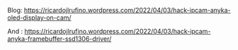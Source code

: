 Blog: https://ricardojlrufino.wordpress.com/2022/04/03/hack-ipcam-anyka-oled-display-on-cam/

And : https://ricardojlrufino.wordpress.com/2022/04/03/hack-ipcam-anyka-framebuffer-ssd1306-driver/

